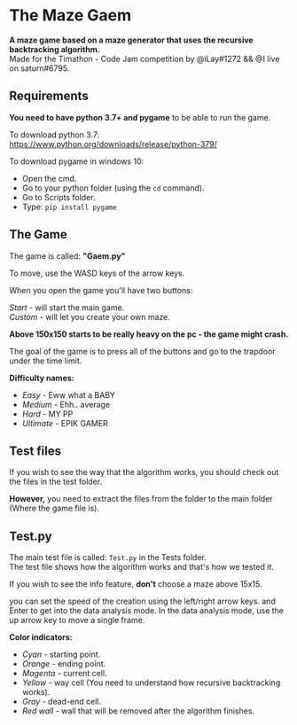 # The Maze Gaem

**A maze game based on a maze generator that
uses the recursive backtracking algorithm.**<br>Made for the Timathon - Code Jam competition
by @iLay#1272 && @I live on saturn#6795.


## Requirements
**You need to have python 3.7+ and pygame** to be able to run the game.

To download python 3.7: https://www.python.org/downloads/release/python-379/

To download pygame in windows 10:
* Open the cmd.
* Go to your python folder (using the `cd` command).
* Go to Scripts folder.
* Type: `pip install pygame`

## The Game
The game is called: **"Gaem.py"**

To move, use the WASD keys of the arrow keys.

When you open the game you'll have two buttons:

_Start_ - will start the main game.<br>
_Custom_ - will let you create your own maze.

**Above 150x150 starts to be really heavy on the pc -
the game might crash.**

The goal of the game is to press all of the buttons
and go to the trapdoor under the time limit.

**Difficulty names:**

* _Easy_ - Eww what a BABY
* _Medium_ - Ehh.. average
* _Hard_ - MY PP
* _Ultimate_ - EPIK GAMER

## Test files
If you wish to see the way that the algorithm works, you
should check out the files in the test folder.

**However,** you need to extract the files from the folder to the main folder (Where the game file is).

## Test.py
The main test file is called: `Test.py` in the Tests folder.<br>
The test file shows how the algorithm works and that's how we tested it.<br>

If you wish to see the info feature, **don't** choose a maze above 15x15.

you can set the speed of the creation using the left/right arrow keys.
and Enter to get into the data analysis mode. In the data analysis mode, use the up arrow key to move a single frame.

**Color indicators:**
* _Cyan_ - starting point.
* _Orange_ - ending point.
* _Magenta_ - current cell.
* _Yellow_ - way cell (You need to understand how recursive backtracking works).
* _Gray_ - dead-end cell.
* _Red wall_ - wall that will be removed after the algorithm finishes.
